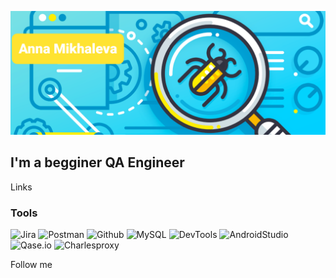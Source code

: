 [![Header](https://github.com/asiniteng/asiniteng/blob/main/assets/GitImage.png)](https://t.me/annvul)

## I'm a begginer QA Engineer

Links

### Tools
![Jira](https://img.shields.io/badge/-Jira-090909?style=for-the-badge&logo=jira&logoColor=136be1)
![Postman](https://img.shields.io/badge/-Postman-090909?style=for-the-badge&logo=postman&logoColor=f76935)
![Github](https://img.shields.io/badge/-Github-090909?style=for-the-badge&logo=github&logoColor=8cc4d7)
![MySQL](https://img.shields.io/badge/-MySQL-090909?style=for-the-badge&logo=mysql&logoColor=00618a)
![DevTools](https://img.shields.io/badge/DevTools-090909?style=for-the-badge&logo=googlechrome&logoColor=2674f2)
![AndroidStudio](https://img.shields.io/badge/-AndroidStudio-090909?style=for-the-badge&logo=androidstudio&logoColor=3ad07d)
![Qase.io](https://img.shields.io/badge/-Qase.io-090909?style=for-the-badge&logo=qase.io&logoColor=8cc4d7)
![Charlesproxy](https://img.shields.io/badge/-CharlesProxy-090909?style=for-the-badge&logo=charlesproxy&logoColor=8cc4d7)

Follow me
